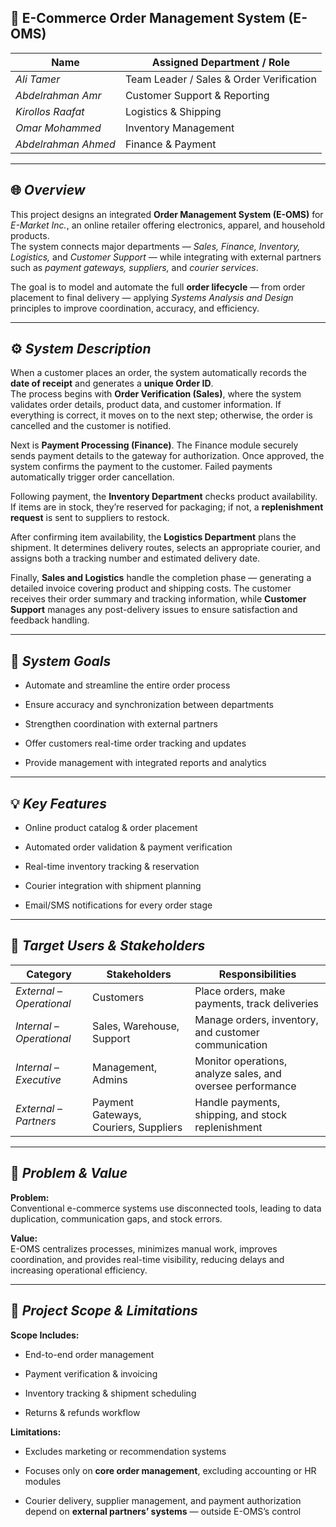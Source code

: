 ## 📄 E-Commerce Order Management System (E-OMS)

| Name                | Assigned Department / Role               |
| ------------------- | ---------------------------------------- |
| _Ali Tamer_         | Team Leader / Sales & Order Verification |
| _Abdelrahman Amr_   | Customer Support & Reporting             |
| _Kirollos Raafat_   | Logistics & Shipping                     |
| _Omar Mohammed_     | Inventory Management                     |
| _Abdelrahman Ahmed_ | Finance & Payment                        |

---

## 🌐 _Overview_

This project designs an integrated **Order Management System (E-OMS)** for _E-Market Inc._, an online retailer offering electronics, apparel, and household products.  
The system connects major departments — _Sales, Finance, Inventory, Logistics,_ and _Customer Support_ — while integrating with external partners such as _payment gateways, suppliers,_ and _courier services_.

The goal is to model and automate the full **order lifecycle** — from order placement to final delivery — applying _Systems Analysis and Design_ principles to improve coordination, accuracy, and efficiency.

---

## ⚙️ _System Description_

When a customer places an order, the system automatically records the **date of receipt** and generates a **unique Order ID**.  
The process begins with **Order Verification (Sales)**, where the system validates order details, product data, and customer information. If everything is correct, it moves on to the next step; otherwise, the order is cancelled and the customer is notified.

Next is **Payment Processing (Finance)**. The Finance module securely sends payment details to the gateway for authorization. Once approved, the system confirms the payment to the customer. Failed payments automatically trigger order cancellation.

Following payment, the **Inventory Department** checks product availability. If items are in stock, they’re reserved for packaging; if not, a **replenishment request** is sent to suppliers to restock.

After confirming item availability, the **Logistics Department** plans the shipment. It determines delivery routes, selects an appropriate courier, and assigns both a tracking number and estimated delivery date.

Finally, **Sales and Logistics** handle the completion phase — generating a detailed invoice covering product and shipping costs. The customer receives their order summary and tracking information, while **Customer Support** manages any post-delivery issues to ensure satisfaction and feedback handling.

---

## 🎯 _System Goals_

- Automate and streamline the entire order process
    
- Ensure accuracy and synchronization between departments
    
- Strengthen coordination with external partners
    
- Offer customers real-time order tracking and updates
    
- Provide management with integrated reports and analytics
    

---

## 💡 _Key Features_

- Online product catalog & order placement
    
- Automated order validation & payment verification
    
- Real-time inventory tracking & reservation
    
- Courier integration with shipment planning
    
- Email/SMS notifications for every order stage
    
---

## 👥 _Target Users & Stakeholders_

|Category|Stakeholders|Responsibilities|
|---|---|---|
|_External – Operational_|Customers|Place orders, make payments, track deliveries|
|_Internal – Operational_|Sales, Warehouse, Support|Manage orders, inventory, and customer communication|
|_Internal – Executive_|Management, Admins|Monitor operations, analyze sales, and oversee performance|
|_External – Partners_|Payment Gateways, Couriers, Suppliers|Handle payments, shipping, and stock replenishment|

---

## 🧩 _Problem & Value_

**Problem:**  
Conventional e-commerce systems use disconnected tools, leading to data duplication, communication gaps, and stock errors.

**Value:**  
E-OMS centralizes processes, minimizes manual work, improves coordination, and provides real-time visibility, reducing delays and increasing operational efficiency.

---

## 📌 _Project Scope & Limitations_

**Scope Includes:**

- End-to-end order management
    
- Payment verification & invoicing
    
- Inventory tracking & shipment scheduling
    
- Returns & refunds workflow
    

**Limitations:**

- Excludes marketing or recommendation systems
    
- Focuses only on **core order management**, excluding accounting or HR modules
    
- Courier delivery, supplier management, and payment authorization depend on **external partners’ systems** — outside E-OMS’s control
    